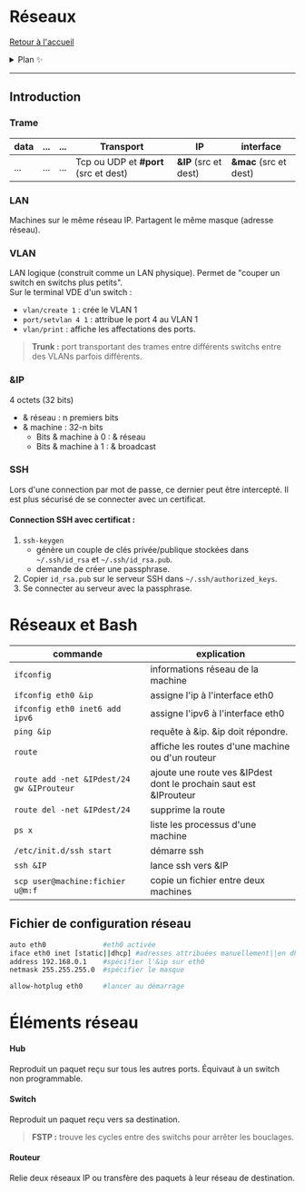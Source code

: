# Réseaux

[Retour à l'accueil](./../README.md)

<details>
<summary> Plan ✨</summary>

- [Réseaux](#réseaux)
  - [Introduction](#introduction)
    - [Trame](#trame)
    - [LAN](#lan)
    - [VLAN](#vlan)
    - [&IP](#ip)
    - [SSH](#ssh)
      - [Connection SSH avec certificat :](#connection-ssh-avec-certificat-)
- [Réseaux et Bash](#réseaux-et-bash)
  - [Fichier de configuration réseau](#fichier-de-configuration-réseau)
- [Éléments réseau](#éléments-réseau)
      - [Hub](#hub)
      - [Switch](#switch)
      - [Routeur](#routeur)
</details>

___
## Introduction

### Trame
data  | ... | ... | Transport                           | IP                  | interface
--    |--   |--   |--                                   |--                   |--
...   |...  |...  |Tcp ou UDP et **#port** (src et dest)|**&IP** (src et dest)|**&mac** (src et dest)

### LAN
Machines sur le même réseau IP. Partagent le même masque (adresse réseau).

### VLAN
LAN logique (construit comme un LAN physique). Permet de "couper un switch en switchs plus petits".  
Sur le terminal VDE d'un switch :
- `vlan/create 1` : crée le VLAN 1
- `port/setvlan 4 1` : attribue le port 4 au VLAN 1
- `vlan/print` : affiche les affectations des ports.

> **Trunk :** port transportant des trames entre différents switchs entre des VLANs parfois différents.

### &IP
4 octets (32 bits)
- & réseau : n premiers bits
- & machine : 32-n bits
  - Bits & machine à 0 : & réseau
  - Bits & machine à 1 : & broadcast

### SSH
Lors d'une connection par mot de passe, ce dernier peut être intercepté. Il est plus sécurisé de se connecter avec un certificat.

#### Connection SSH avec certificat :
1. `ssh-keygen` 
   - génère un couple de clés privée/publique stockées dans `~/.ssh/id_rsa` et `~/.ssh/id_rsa.pub`.
   - demande de créer une passphrase.
2. Copier `id_rsa.pub` sur le serveur SSH dans `~/.ssh/authorized_keys`.
3. Se connecter au serveur avec la passphrase.


# Réseaux et Bash

| commande                                  | explication                                                       |
| ----------------------------------------- | ----------------------------------------------------------------- |
| `ifconfig`                                | informations réseau de la machine                                 |
| `ifconfig eth0 &ip`                       | assigne l'ip à l'interface eth0                                   |
| `ifconfig eth0 inet6 add ipv6`            | assigne l'ipv6 à l'interface eth0                                 |
| `ping &ip`                                | requête à &ip. &ip doit répondre.                                 |
| `route`                                   | affiche les routes d'une machine ou d'un routeur                  |
| `route add -net &IPdest/24 gw &IProuteur` | ajoute une route ves &IPdest dont le prochain saut est &IProuteur |
| `route del -net &IPdest/24`               | supprime la route                                                 |
| `ps x`                                    | liste les processus d'une machine                                 |
| `/etc/init.d/ssh start`                   | démarre ssh                                                       |
| `ssh &IP`                                 | lance ssh vers &IP                                                |
| `scp user@machine:fichier u@m:f`          | copie un fichier entre deux machines                              |


## Fichier de configuration réseau
```bash
auto eth0              #eth0 activée
iface eth0 inet [static||dhcp] #adresses attribuées manuellement||en dhcp
address 192.168.0.1    #spécifier l'&ip sur eth0
netmask 255.255.255.0  #spécifier le masque

allow-hotplug eth0     #lancer au démarrage
```

# Éléments réseau
#### Hub
Reproduit un paquet reçu sur tous les autres ports. Équivaut à un switch non programmable.

#### Switch
Reproduit un paquet reçu vers sa destination.
> **FSTP :** trouve les cycles entre des switchs pour arrêter les bouclages. 

#### Routeur
Relie deux réseaux IP ou transfère des paquets à leur réseau de destination.